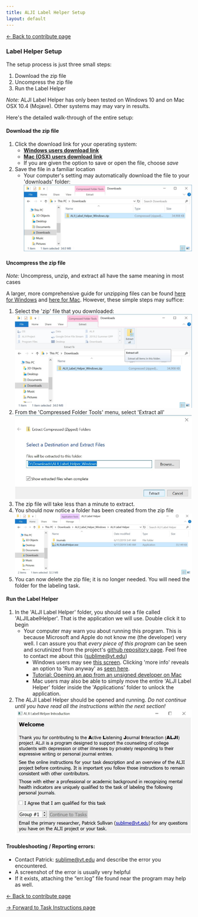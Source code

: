 ```yaml
---
title: ALJI Label Helper Setup
layout: default
---
```


[<- Back to contribute page](./contribute)

### Label Helper Setup

The setup process is just three small steps:
1. Download the zip file
1. Uncompress the zip file
1. Run the Label Helper

*Note:* ALJI Label Helper has only been tested on Windows 10 and 
on Mac OSX 10.4 (Mojave).  Other systems may may vary in results.  

Here's the detailed walk-through of the entire setup:

#### Download the zip file

1. Click the download link for your operating system:
    - [**Windows users download link**](https://github.com/sublime09/ALJI/releases/latest/download/ALJI_Label_Helper_Windows.zip)
    - [**Mac (OSX) users download link**](https://github.com/sublime09/ALJI/releases/latest/download/ALJI_Label_Helper_Mac.zip)
    - If you are given the option to save or open the file, choose *save*
1. Save the file in a familiar location
    - Your computer's setting may automatically download the file to your 'downloads' folder: ![image](./assets/img/downloaded.jpg)

#### Uncompress the zip file

*Note:* Uncompress, unzip, and extract all have the same meaning in most cases

A larger, more comprehensive guide for unzipping files can be found [here for Windows](https://www.wikihow.com/Unzip-a-File) and [here for Mac](https://www.wikihow.com/Unzip-a-.Zip-File-on-a-Mac).  However, these simple steps may suffice:

1. Select the 'zip' file that you downloaded: ![image](./assets/img/extract1.jpg)
1. From the 'Compressed Folder Tools' menu, select 'Extract all' ![image](./assets/img/extract2.jpg)
1. The zip file will take less than a minute to extract. 
1. You should now notice a folder has been created from the zip file ![image](./assets/img/almostRun.jpg)
1. You can now delete the zip file; it is no longer needed.  You will need the folder for the labeling task. 

#### Run the Label Helper

1. In the 'ALJI Label Helper' folder, you should see a file called 'ALJILabelHelper'.  That is the application we will use.  Double click it to begin
    - Your computer may warn you about running this program.  This is because Microsoft and Apple do not know me (the developer) very well.  I can assure you that *every piece of this program* can be seen and scrutinized from the project's [github repository page](https://github.com/sublime09/ALJI).  Feel free to contact me about this ([sublime@vt.edu](mailto:sublime@vt.edu?subect=ALJI_question))
        - Windows users may see [this screen](./assets/img/protect1.jpg).  Clicking 'more info' reveals an option to 'Run anyway' as [seen here](./assets/img/protect2.jpg). 
        - [Tutorial: Opening an app from an unsigned developer on Mac](https://www.wikihow.com/Install-Software-from-Unsigned-Developers-on-a-Mac)
        - Mac users may also be able to simply move the entire 'ALJI Label Helper' folder inside the 'Applications' folder to unlock the application. 
1. The ALJI Label Helper should be opened and running. *Do not continue until you have read all the instructions within the next section!* ![image](./assets/img/running.jpg)
    

#### Troubleshooting / Reporting errors:
- Contact Patrick: [sublime@vt.edu](mailto:sublime@vt.edu?subect=ALJI_error) and describe the error you encountered.
- A screenshot of the error is usually very helpful
- If it exists, attaching the “err.log” file found near the program may help as well.

[<- Back to contribute page](./contribute)

[-> Forward to Task Instructions page](./labelHelperTask)
